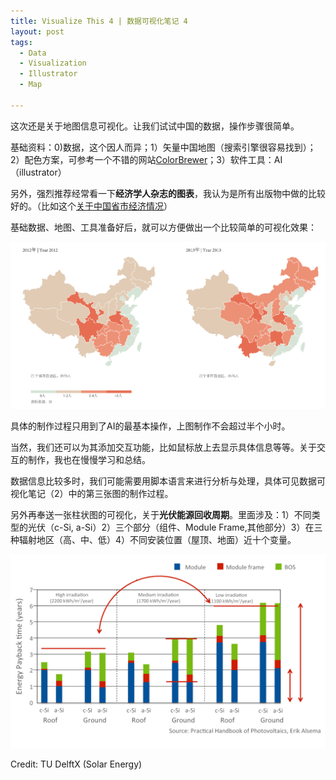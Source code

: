 ```yaml
---
title: Visualize This 4 | 数据可视化笔记 4
layout: post
tags:
  - Data
  - Visualization
  - Illustrator
  - Map
  
---
```


这次还是关于地图信息可视化。让我们试试中国的数据，操作步骤很简单。

基础资料：0)数据，这个因人而异；1）矢量中国地图（搜索引擎很容易找到）；2）配色方案，可参考一个不错的网站[ColorBrewer](http://colorbrewer2.org/)；3）软件工具：AI（illustrator）

另外，强烈推荐经常看一下**经济学人杂志的图表**，我认为是所有出版物中做的比较好的。（比如这个[关于中国省市经济情况](http://www.economist.com/content/chinese_equivalents)）

基础数据、地图、工具准备好后，就可以方便做出一个比较简单的可视化效果：

![ChinaDistribtution](/media/files/2013/12/ChinaDistribution.png)

具体的制作过程只用到了AI的最基本操作，上图制作不会超过半个小时。

当然，我们还可以为其添加交互功能，比如鼠标放上去显示具体信息等等。关于交互的制作，我也在慢慢学习和总结。

数据信息比较多时，我们可能需要用脚本语言来进行分析与处理，具体可见数据可视化笔记（2）中的第三张图的制作过程。

另外再奉送一张柱状图的可视化，关于**光伏能源回收周期**。里面涉及：1）不同类型的光伏（c-Si, a-Si）2）三个部分（组件、Module Frame,其他部分）3）在三种辐射地区（高、中、低）4）不同安装位置（屋顶、地面）近十个变量。

![hist](/media/files/2013/12/hist.png)

Credit: TU DelftX (Solar Energy)
